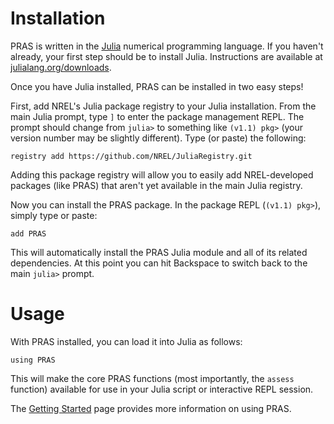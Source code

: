 # Installation

PRAS is written in the [Julia](https://julialang.org/) numerical programming
language. If you haven't already, your first step should be to install Julia.
Instructions are available at
[julialang.org/downloads](https://julialang.org/downloads/).

Once you have Julia installed, PRAS can be installed in two easy steps!

First, add NREL's Julia package registry to your Julia installation.
From the main Julia prompt, type `]` to enter the package management REPL.
The prompt should change from `julia>` to something like `(v1.1) pkg>`
(your version number may be slightly different).
Type (or paste) the following:

```
registry add https://github.com/NREL/JuliaRegistry.git
```

Adding this package registry will allow you to easily add NREL-developed
packages (like PRAS) that aren't yet available in the main Julia registry.

Now you can install the PRAS package. In the package REPL (`(v1.1) pkg>`),
simply type or paste:

```
add PRAS
```

This will automatically install the PRAS Julia module and all of its
related dependencies. At this point you can hit Backspace to switch back to the
main `julia>` prompt.

# Usage

With PRAS installed, you can load it into Julia as follows:

`using PRAS`

This will make the core PRAS functions (most importantly, the `assess`
function) available for use in your Julia script or interactive REPL session.

The [Getting Started](./getting-started) page provides more information
on using PRAS.
